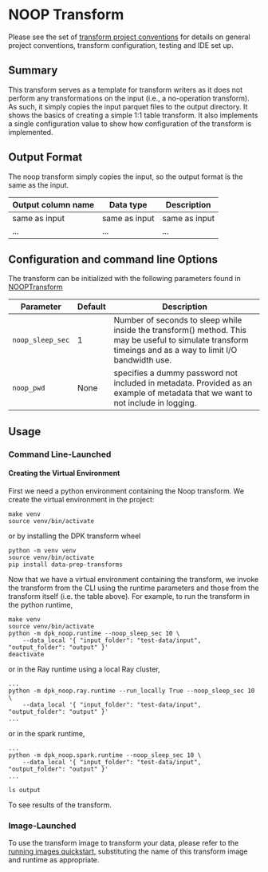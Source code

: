 # NOOP Transform 
Please see the set of
[transform project conventions](../../README.md#transform-project-conventions)
for details on general project conventions, transform configuration,
testing and IDE set up.

## Summary 
This transform serves as a template for transform writers as it does
not perform any transformations on the input (i.e., a no-operation transform).
As such, it simply copies the input parquet files to the output directory.
It shows the basics of creating a simple 1:1 table transform.
It also implements a single configuration value to show how configuration
of the transform is implemented.

## Output Format
The noop transform simply copies the input, so the output format is the same as the input.

| Output column name | Data type | Description |
|--------------------|-|-|
| same as input      | same as input |same as input |
| ...        | ... | ... | 

## Configuration and command line Options
The transform can be initialized with the following parameters
found in [NOOPTransform](dpk_noop/transform.py) 

| Parameter        | Default | Description                                                                                                                                                 |
|------------------|---------|-------------------------------------------------------------------------------------------------------------------------------------------------------------|
| `noop_sleep_sec` | 1       | Number of seconds to sleep while inside the transform() method.  This may be useful to simulate transform timeings and as a way to limit I/O bandwidth use. | 
| `noop_pwd`       | None    | specifies a dummy password not included in metadata. Provided as an example of metadata that we want to not include in logging. | 

## Usage

### Command Line-Launched 

#### Creating the Virtual Environment
First we need a python environment containing the Noop transform.
We create the virtual environment in the project:
```shell
make venv
source venv/bin/activate
```
or by installing the DPK transform wheel
```shell
python -m venv venv
source venv/bin/activate
pip install data-prep-transforms
```
Now that we have a virtual environment containing the transform,
we invoke the transform from the CLI using the runtime parameters and those from the transform itself (i.e. the table above).
For example, to run the transform in the python runtime, 
```shell
make venv
source venv/bin/activate
python -m dpk_noop.runtime --noop_sleep_sec 10 \
    --data_local '{ "input_folder": "test-data/input", "output_folder": "output" }'
deactivate
```
or in the Ray runtime using a local Ray cluster, 
```shell
...
python -m dpk_noop.ray.runtime --run_locally True --noop_sleep_sec 10 \
    --data_local '{ "input_folder": "test-data/input", "output_folder": "output" }'
...
```
or in the spark runtime, 
```shell
...
python -m dpk_noop.spark.runtime --noop_sleep_sec 10 \
    --data_local '{ "input_folder": "test-data/input", "output_folder": "output" }'
...
```

```shell
ls output
```
To see results of the transform.

### Image-Launched 

To use the transform image to transform your data, please refer to the 
[running images quickstart](../../../doc/quick-start/run-transform-image.md),
substituting the name of this transform image and runtime as appropriate.
